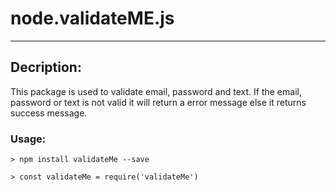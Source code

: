 # node.validateME.js
___

## Decription:

This package is used to validate email, password and text. If the email, password or text is not valid it will return a error message else it returns success message.

### Usage:

    > npm install validateMe --save

    > const validateMe = require('validateMe')





